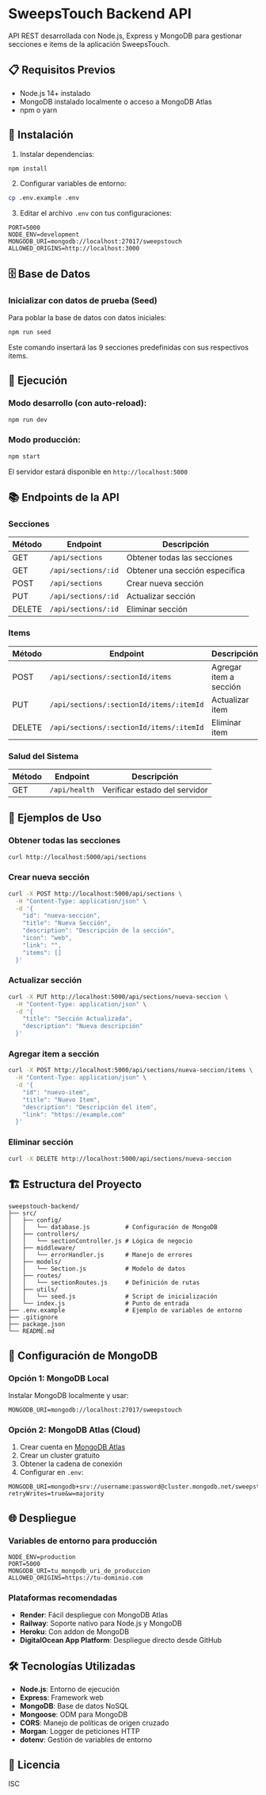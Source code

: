# SweepsTouch Backend API

API REST desarrollada con Node.js, Express y MongoDB para gestionar secciones e items de la aplicación SweepsTouch.

## 📋 Requisitos Previos

- Node.js 14+ instalado
- MongoDB instalado localmente o acceso a MongoDB Atlas
- npm o yarn

## 🚀 Instalación

1. Instalar dependencias:
```bash
npm install
```

2. Configurar variables de entorno:
```bash
cp .env.example .env
```

3. Editar el archivo `.env` con tus configuraciones:
```env
PORT=5000
NODE_ENV=development
MONGODB_URI=mongodb://localhost:27017/sweepstouch
ALLOWED_ORIGINS=http://localhost:3000
```

## 🗄️ Base de Datos

### Inicializar con datos de prueba (Seed)

Para poblar la base de datos con datos iniciales:

```bash
npm run seed
```

Este comando insertará las 9 secciones predefinidas con sus respectivos items.

## 🏃 Ejecución

### Modo desarrollo (con auto-reload):
```bash
npm run dev
```

### Modo producción:
```bash
npm start
```

El servidor estará disponible en `http://localhost:5000`

## 📚 Endpoints de la API

### Secciones

| Método | Endpoint | Descripción |
|--------|----------|-------------|
| GET | `/api/sections` | Obtener todas las secciones |
| GET | `/api/sections/:id` | Obtener una sección específica |
| POST | `/api/sections` | Crear nueva sección |
| PUT | `/api/sections/:id` | Actualizar sección |
| DELETE | `/api/sections/:id` | Eliminar sección |

### Items

| Método | Endpoint | Descripción |
|--------|----------|-------------|
| POST | `/api/sections/:sectionId/items` | Agregar item a sección |
| PUT | `/api/sections/:sectionId/items/:itemId` | Actualizar item |
| DELETE | `/api/sections/:sectionId/items/:itemId` | Eliminar item |

### Salud del Sistema

| Método | Endpoint | Descripción |
|--------|----------|-------------|
| GET | `/api/health` | Verificar estado del servidor |

## 📝 Ejemplos de Uso

### Obtener todas las secciones
```bash
curl http://localhost:5000/api/sections
```

### Crear nueva sección
```bash
curl -X POST http://localhost:5000/api/sections \
  -H "Content-Type: application/json" \
  -d '{
    "id": "nueva-seccion",
    "title": "Nueva Sección",
    "description": "Descripción de la sección",
    "icon": "web",
    "link": "",
    "items": []
  }'
```

### Actualizar sección
```bash
curl -X PUT http://localhost:5000/api/sections/nueva-seccion \
  -H "Content-Type: application/json" \
  -d '{
    "title": "Sección Actualizada",
    "description": "Nueva descripción"
  }'
```

### Agregar item a sección
```bash
curl -X POST http://localhost:5000/api/sections/nueva-seccion/items \
  -H "Content-Type: application/json" \
  -d '{
    "id": "nuevo-item",
    "title": "Nuevo Item",
    "description": "Descripción del item",
    "link": "https://example.com"
  }'
```

### Eliminar sección
```bash
curl -X DELETE http://localhost:5000/api/sections/nueva-seccion
```

## 🏗️ Estructura del Proyecto

```
sweepstouch-backend/
├── src/
│   ├── config/
│   │   └── database.js          # Configuración de MongoDB
│   ├── controllers/
│   │   └── sectionController.js # Lógica de negocio
│   ├── middleware/
│   │   └── errorHandler.js      # Manejo de errores
│   ├── models/
│   │   └── Section.js           # Modelo de datos
│   ├── routes/
│   │   └── sectionRoutes.js     # Definición de rutas
│   ├── utils/
│   │   └── seed.js              # Script de inicialización
│   └── index.js                 # Punto de entrada
├── .env.example                 # Ejemplo de variables de entorno
├── .gitignore
├── package.json
└── README.md
```

## 🔧 Configuración de MongoDB

### Opción 1: MongoDB Local

Instalar MongoDB localmente y usar:
```env
MONGODB_URI=mongodb://localhost:27017/sweepstouch
```

### Opción 2: MongoDB Atlas (Cloud)

1. Crear cuenta en [MongoDB Atlas](https://www.mongodb.com/cloud/atlas)
2. Crear un cluster gratuito
3. Obtener la cadena de conexión
4. Configurar en `.env`:
```env
MONGODB_URI=mongodb+srv://username:password@cluster.mongodb.net/sweepstouch?retryWrites=true&w=majority
```

## 🌐 Despliegue

### Variables de entorno para producción

```env
NODE_ENV=production
PORT=5000
MONGODB_URI=tu_mongodb_uri_de_produccion
ALLOWED_ORIGINS=https://tu-dominio.com
```

### Plataformas recomendadas

- **Render**: Fácil despliegue con MongoDB Atlas
- **Railway**: Soporte nativo para Node.js y MongoDB
- **Heroku**: Con addon de MongoDB
- **DigitalOcean App Platform**: Despliegue directo desde GitHub

## 🛠️ Tecnologías Utilizadas

- **Node.js**: Entorno de ejecución
- **Express**: Framework web
- **MongoDB**: Base de datos NoSQL
- **Mongoose**: ODM para MongoDB
- **CORS**: Manejo de políticas de origen cruzado
- **Morgan**: Logger de peticiones HTTP
- **dotenv**: Gestión de variables de entorno

## 📄 Licencia

ISC
